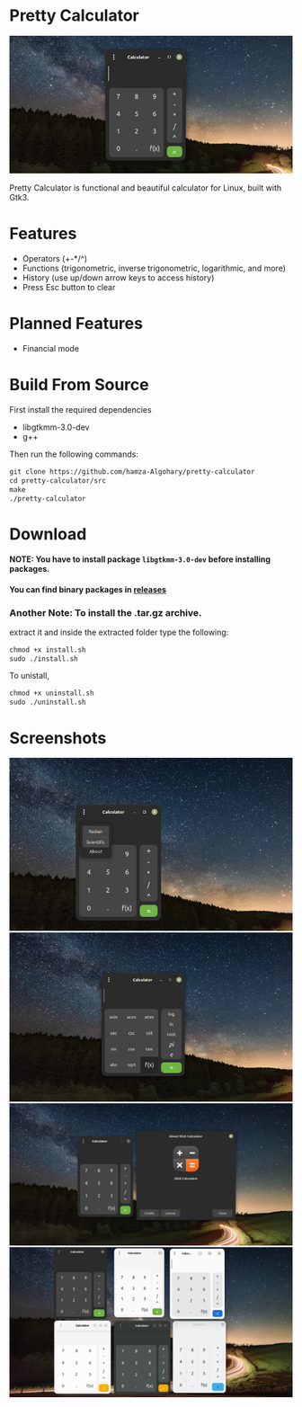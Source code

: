 # Pretty Calculator
![screenshot](pretty-calc2.png)

Pretty Calculator is functional and beautiful calculator for Linux, built with Gtk3.
# Features
- Operators (+-*/^)
- Functions (trigonometric, inverse trigonometric, logarithmic, and more)
- History (use up/down arrow keys to access history)
- Press Esc button to clear

# Planned Features
- Financial mode
# Build From Source
First install the required dependencies
- libgtkmm-3.0-dev
- g++

Then run the following commands:
```
git clone https://github.com/hamza-Algohary/pretty-calculator
cd pretty-calculator/src
make
./pretty-calculator
```

# Download
#### NOTE: You have to install package `libgtkmm-3.0-dev` before installing packages.
#### You can find binary packages in [releases](https://github.com/hamza-Algohary/pretty-calculator/releases/tag/v1.0)

### Another Note: To install the .tar.gz archive.
extract it and inside the extracted folder type the following:
```
chmod +x install.sh
sudo ./install.sh
```
To unistall,
```
chmod +x uninstall.sh
sudo ./uninstall.sh
```
# Screenshots

![screenshot](pretty-calc5.png)
![screenshot](pretty-calc6.png)
![screenshot](pretty-calc7.png)
![screenshot](pretty-calc4.png)

